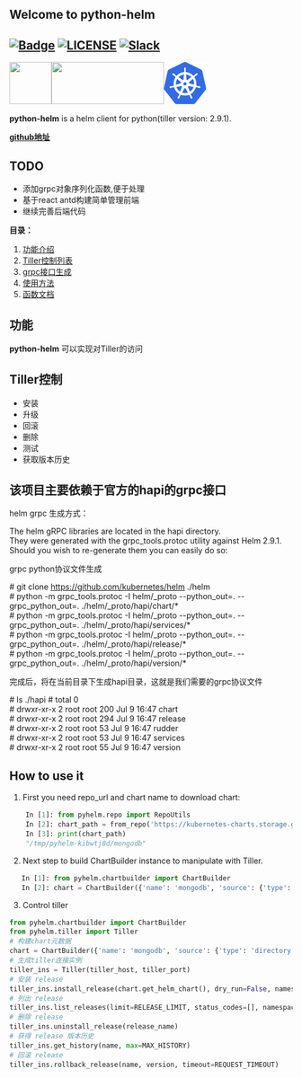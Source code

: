 **Welcome to python-helm**
---  
[![Badge](https://img.shields.io/badge/link-996.icu-%23FF4D5B.svg)](https://996.icu/#/en_US)
[![LICENSE](https://img.shields.io/badge/license-Anti%20996-blue.svg)](https://github.com/996icu/996.ICU/blob/master/LICENSE)
[![Slack](https://img.shields.io/badge/slack-996icu-green.svg)](https://join.slack.com/t/996icu/shared_invite/enQtNTg4MjA3MzA1MzgxLWQyYzM5M2IyZmIyMTVjMzU5NTE5MGI5Y2Y2YjgwMmJiMWMxMWMzNGU3NDJmOTdhNmRlYjJlNjk5ZWZhNWIwZGM)
---

<img width="75" height="75" src="https://helm.sh/img/helm-logo.svg"/><img width="200" height="75" src="https://www.python.org/static/community_logos/python-logo.png"/><img width="75" height="75" src="https://github.com/kubernetes/kubernetes/raw/master/logo/logo.png"/>

**python-helm** is a helm client for python(tiller version: 2.9.1).   

**[github地址](https://github.com/yxxhero/python-helm)**


**TODO**  
--  
- 添加grpc对象序列化函数,便于处理
- 基于react antd构建简单管理前端  
- 继续完善后端代码  

**目录：**
   1. [功能介绍](#功能)
   2. [Tiller控制列表](#tiller控制)  
   3. [grpc接口生成](#该项目主要依赖于官方的hapi的grpc接口)   
   4. [使用方法](#how-to-use-it)  
   5. [函数文档](https://github.com/yxxhero/python-helm/tree/master/doc)
## 功能 ##

**python-helm** 可以实现对Tiller的访问

**Tiller控制**  
--
- 安装  
- 升级  
- 回滚  
- 删除  
- 测试 
- 获取版本历史 

**该项目主要依赖于官方的hapi的grpc接口** 
--
helm grpc 生成方式：  

The helm gRPC libraries are located in the hapi directory.  
They were generated with the grpc_tools.protoc utility against Helm 2.9.1.   
Should you wish to re-generate them you can easily do so:  

grpc python协议文件生成  

\# git clone https://github.com/kubernetes/helm ./helm  
\# python -m grpc_tools.protoc -I helm/_proto --python_out=. --grpc_python_out=. ./helm/_proto/hapi/chart/*  
\# python -m grpc_tools.protoc -I helm/_proto --python_out=. --grpc_python_out=. ./helm/_proto/hapi/services/*  
\# python -m grpc_tools.protoc -I helm/_proto --python_out=. --grpc_python_out=. ./helm/_proto/hapi/release/*  
\# python -m grpc_tools.protoc -I helm/_proto --python_out=. --grpc_python_out=. ./helm/_proto/hapi/version/*  

完成后，将在当前目录下生成hapi目录，这就是我们需要的grpc协议文件  

\# ls ./hapi
\# total 0   
\# drwxr-xr-x 2 root root 200 Jul 9 16:47 chart  
\# drwxr-xr-x 2 root root 294 Jul 9 16:47 release  
\# drwxr-xr-x 2 root root 53 Jul 9 16:47 rudder  
\# drwxr-xr-x 2 root root 53 Jul 9 16:47 services  
\# drwxr-xr-x 2 root root 55 Jul 9 16:47 version  

**How to use it** 
--
1. First you need repo_url and chart name to download chart:
```python
    In [1]: from pyhelm.repo import RepoUtils  
    In [2]: chart_path = from_repo('https://kubernetes-charts.storage.googleapis.com/', 'mariadb')  
    In [3]: print(chart_path)  
    "/tmp/pyhelm-kibwtj8d/mongodb"  
```

2. Next step to build ChartBuilder instance to manipulate with Tiller.  
```python
   In [1]: from pyhelm.chartbuilder import ChartBuilder  
   In [2]: chart = ChartBuilder({'name': 'mongodb', 'source': {'type': 'directory', 'location': '/tmp/pyhelm-kibwtj8d/mongodb'}})   
```
3. Control tiller  

```python
from pyhelm.chartbuilder import ChartBuilder  
from pyhelm.tiller import Tiller  
# 构建chart元数据  
chart = ChartBuilder({'name': 'mongodb', 'source': {'type': 'directory', 'location': '/tmp/pyhelm-kibwtj8d/mongodb'}})  
# 生成tiller连接实例  
tiller_ins = Tiller(tiller_host, tiller_port)  
# 安装 release  
tiller_ins.install_release(chart.get_helm_chart(), dry_run=False, namespace='default')  
# 列出 release  
tiller_ins.list_releases(limit=RELEASE_LIMIT, status_codes=[], namespace=None)  
# 删除 release  
tiller_ins.uninstall_release(release_name)  
# 获得 release 版本历史  
tiller_ins.get_history(name, max=MAX_HISTORY) 
# 回滚 release  
tiller_ins.rollback_release(name, version, timeout=REQUEST_TIMEOUT)
```
